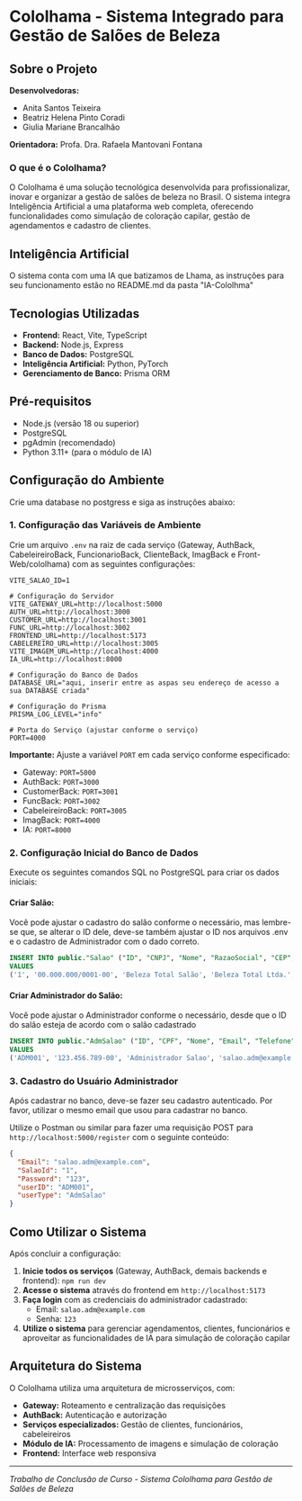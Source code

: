 # Cololhama - Sistema Integrado para Gestão de Salões de Beleza

## Sobre o Projeto

**Desenvolvedoras:**
- Anita Santos Teixeira
- Beatriz Helena Pinto Coradi
- Giulia Mariane Brancalhão

**Orientadora:** Profa. Dra. Rafaela Mantovani Fontana

### O que é o Cololhama?

O Cololhama é uma solução tecnológica desenvolvida para profissionalizar, inovar e organizar a gestão de salões de beleza no Brasil. O sistema integra Inteligência Artificial a uma plataforma web completa, oferecendo funcionalidades como simulação de coloração capilar, gestão de agendamentos e cadastro de clientes.

## Inteligência Artificial

O sistema conta com uma IA que batizamos de Lhama, as instruções para seu funcionamento estão no README.md da pasta "IA-Cololhma" 

## Tecnologias Utilizadas

- **Frontend:** React, Vite, TypeScript
- **Backend:** Node.js, Express
- **Banco de Dados:** PostgreSQL
- **Inteligência Artificial:** Python, PyTorch
- **Gerenciamento de Banco:** Prisma ORM

## Pré-requisitos

- Node.js (versão 18 ou superior)
- PostgreSQL
- pgAdmin (recomendado)
- Python 3.11+ (para o módulo de IA)

## Configuração do Ambiente

Crie uma database no postgress e siga as instruções abaixo:

### 1. Configuração das Variáveis de Ambiente

Crie um arquivo `.env` na raiz de cada serviço (Gateway, AuthBack, CabeleireiroBack, FuncionarioBack, ClienteBack, ImagBack e Front-Web/cololhama) com as seguintes configurações:

```env
VITE_SALAO_ID=1

# Configuração do Servidor
VITE_GATEWAY_URL=http://localhost:5000
AUTH_URL=http://localhost:3000
CUSTOMER_URL=http://localhost:3001
FUNC_URL=http://localhost:3002
FRONTEND_URL=http://localhost:5173
CABELEREIRO_URL=http://localhost:3005
VITE_IMAGEM_URL=http://localhost:4000
IA_URL=http://localhost:8000

# Configuração do Banco de Dados
DATABASE_URL="aqui, inserir entre as aspas seu endereço de acesso a sua DATABASE criada"

# Configuração do Prisma
PRISMA_LOG_LEVEL="info"

# Porta do Serviço (ajustar conforme o serviço)
PORT=4000
```

**Importante:** Ajuste a variável `PORT` em cada serviço conforme especificado:
- Gateway: `PORT=5000`
- AuthBack: `PORT=3000`
- CustomerBack: `PORT=3001`
- FuncBack: `PORT=3002`
- CabeleireiroBack: `PORT=3005`
- ImagBack: `PORT=4000`
- IA: `PORT=8000`

### 2. Configuração Inicial do Banco de Dados

Execute os seguintes comandos SQL no PostgreSQL para criar os dados iniciais:

#### Criar Salão:
Você pode ajustar o cadastro do salão conforme o necessário, mas lembre-se que, se alterar o ID dele, deve-se também ajustar o ID nos arquivos .env e o cadastro de Administrador com o dado correto.

```sql
INSERT INTO public."Salao" ("ID", "CNPJ", "Nome", "RazaoSocial", "CEP", "Telefone", "Complemento", "Email")
VALUES
('1', '00.000.000/0001-00', 'Beleza Total Salão', 'Beleza Total Ltda.', '80000-000', '4133334444', 'Sala 101', 'contato@belezatotal.com');
```

#### Criar Administrador do Salão:
Você pode ajustar o Administrador conforme o necessário, desde que o ID do salão esteja de acordo com o salão cadastrado

```sql
INSERT INTO public."AdmSalao" ("ID", "CPF", "Nome", "Email", "Telefone", "SalaoId")
VALUES
('ADM001', '123.456.789-00', 'Administrador Salao', 'salao.adm@example.com', '(41) 99876-5432', '1');
```

### 3. Cadastro do Usuário Administrador

Após cadastrar no banco, deve-se fazer seu cadastro autenticado. Por favor, utilizar o mesmo email que usou para cadastrar no banco. 

Utilize o Postman ou similar para fazer uma requisição POST para `http://localhost:5000/register` com o seguinte conteúdo:

```json
{
  "Email": "salao.adm@example.com",
  "SalaoId": "1",
  "Password": "123",
  "userID": "ADM001",
  "userType": "AdmSalao"
}
```

## Como Utilizar o Sistema

Após concluir a configuração:

1. **Inicie todos os serviços** (Gateway, AuthBack, demais backends e frontend): `npm run dev` 
2. **Acesse o sistema** através do frontend em `http://localhost:5173`
3. **Faça login** com as credenciais do administrador cadastrado:
   - Email: `salao.adm@example.com`
   - Senha: `123`
4. **Utilize o sistema** para gerenciar agendamentos, clientes, funcionários e aproveitar as funcionalidades de IA para simulação de coloração capilar

## Arquitetura do Sistema

O Cololhama utiliza uma arquitetura de microsserviços, com:
- **Gateway:** Roteamento e centralização das requisições
- **AuthBack:** Autenticação e autorização
- **Serviços especializados:** Gestão de clientes, funcionários, cabeleireiros
- **Módulo de IA:** Processamento de imagens e simulação de coloração
- **Frontend:** Interface web responsiva

---

*Trabalho de Conclusão de Curso - Sistema Cololhama para Gestão de Salões de Beleza*
